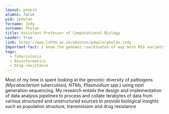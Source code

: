 ```yaml
---
layout: people
alumni: false
pid: jphelan
forname: Jody
surname: Phelan
title: Assistant Professor of Computational Biology
Leader: true
link: https://www.lshtm.ac.uk/aboutus/people/phelan.jody
Important-fact: I know the genomic coordinates of way more Mtb variants than I'd like to admit
tags:
  - Tuberculosis
  - Bioinformatics
  - Drug-resistance
---
```


Most of my time is spent looking at the genomic diversity of pathogens (_Mycobacterium tuberculosis, NTMs, Plasmodium spp._) using next generation sequencing. My research entails the design and implementation of data analysis pipelines to process and collate terabytes of data from various structured and unstructured sources to provide biological insights such as population structure, transmission and drug resistance

